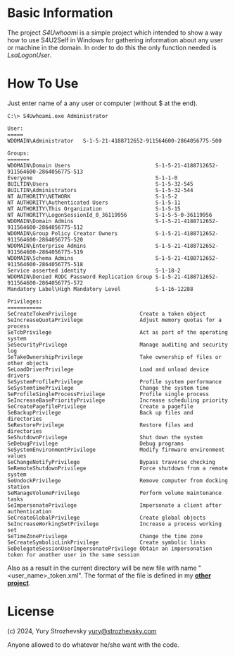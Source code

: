 # Basic Information
The project _S4Uwhoami_ is a simple project which intended to show a way how to use S4U2Self in Windows for gathering information about any user or machine in the domain. In order to do this the only function needed is _LsaLogonUser_.

# How To Use
Just enter name of a any user or computer (without $ at the end).
```console
C:\> S4Uwhoami.exe Administrator

User:
=====
WDOMAIN\Administrator	S-1-5-21-4188712652-911564600-2864056775-500

Groups:
=======
WDOMAIN\Domain Users                           S-1-5-21-4188712652-911564600-2864056775-513
Everyone                                       S-1-1-0
BUILTIN\Users                                  S-1-5-32-545
BUILTIN\Administrators                         S-1-5-32-544
NT AUTHORITY\NETWORK                           S-1-5-2
NT AUTHORITY\Authenticated Users               S-1-5-11
NT AUTHORITY\This Organization                 S-1-5-15
NT AUTHORITY\LogonSessionId_0_36119956         S-1-5-5-0-36119956
WDOMAIN\Domain Admins                          S-1-5-21-4188712652-911564600-2864056775-512
WDOMAIN\Group Policy Creator Owners            S-1-5-21-4188712652-911564600-2864056775-520
WDOMAIN\Enterprise Admins                      S-1-5-21-4188712652-911564600-2864056775-519
WDOMAIN\Schema Admins                          S-1-5-21-4188712652-911564600-2864056775-518
Service asserted identity                      S-1-18-2
WDOMAIN\Denied RODC Password Replication Group S-1-5-21-4188712652-911564600-2864056775-572
Mandatory Label\High Mandatory Level           S-1-16-12288

Privileges:
===========
SeCreateTokenPrivilege                    Create a token object
SeIncreaseQuotaPrivilege                  Adjust memory quotas for a process
SeTcbPrivilege                            Act as part of the operating system
SeSecurityPrivilege                       Manage auditing and security log
SeTakeOwnershipPrivilege                  Take ownership of files or other objects
SeLoadDriverPrivilege                     Load and unload device drivers
SeSystemProfilePrivilege                  Profile system performance
SeSystemtimePrivilege                     Change the system time
SeProfileSingleProcessPrivilege           Profile single process
SeIncreaseBasePriorityPrivilege           Increase scheduling priority
SeCreatePagefilePrivilege                 Create a pagefile
SeBackupPrivilege                         Back up files and directories
SeRestorePrivilege                        Restore files and directories
SeShutdownPrivilege                       Shut down the system
SeDebugPrivilege                          Debug programs
SeSystemEnvironmentPrivilege              Modify firmware environment values
SeChangeNotifyPrivilege                   Bypass traverse checking
SeRemoteShutdownPrivilege                 Force shutdown from a remote system
SeUndockPrivilege                         Remove computer from docking station
SeManageVolumePrivilege                   Perform volume maintenance tasks
SeImpersonatePrivilege                    Impersonate a client after authentication
SeCreateGlobalPrivilege                   Create global objects
SeIncreaseWorkingSetPrivilege             Increase a process working set
SeTimeZonePrivilege                       Change the time zone
SeCreateSymbolicLinkPrivilege             Create symbolic links
SeDelegateSessionUserImpersonatePrivilege Obtain an impersonation token for another user in the same session

```
Also as a result in the current directory will be new file with name "<user_name>_token.xml". The format of the file is defined in my [**other project**](https://github.com/YuryStrozhevsky/XSEC).

# License
(c) 2024, Yury Strozhevsky
[yury@strozhevsky.com](mailto:yury@strozhevsky.com)

Anyone allowed to do whatever he/she want with the code.